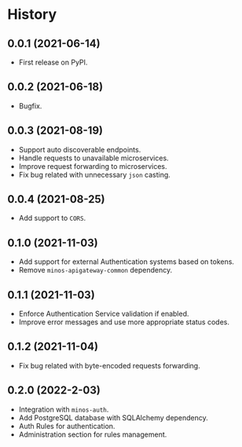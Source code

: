 # History

## 0.0.1 (2021-06-14)

* First release on PyPI.

## 0.0.2 (2021-06-18)

* Bugfix.

## 0.0.3 (2021-08-19)

* Support auto discoverable endpoints.
* Handle requests to unavailable microservices.
* Improve request forwarding to microservices.
* Fix bug related with unnecessary `json` casting.

## 0.0.4 (2021-08-25)

* Add support to `CORS`.

## 0.1.0 (2021-11-03)

* Add support for external Authentication systems based on tokens.
* Remove `minos-apigateway-common` dependency.

## 0.1.1 (2021-11-03)

* Enforce Authentication Service validation if enabled.
* Improve error messages and use more appropriate status codes.

## 0.1.2 (2021-11-04)

* Fix bug related with byte-encoded requests forwarding.

## 0.2.0 (2022-2-03)

* Integration with `minos-auth`.
* Add PostgreSQL database with SQLAlchemy dependency.
* Auth Rules for authentication.
* Administration section for rules management.
